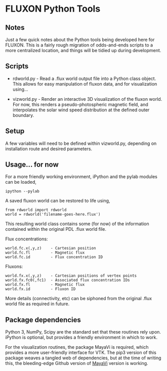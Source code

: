 # FLUXON Python Tools

## Notes
Just a few quick notes about the Python tools being developed here for FLUXON. This is a fairly rough migration of odds-and-ends scripts to a more centralized location, and things will be tidied up during development.

## Scripts
- rdworld.py - Read a .flux world output file into a Python class object. This allows for easy manipulation of fluxon data, and for visualization using...

- vizworld.py - Render an interactive 3D visualization of the fluxon world. For now, this renders a pseudo-photospheric magnetic field, and interpolates the solar wind speed distribution at the defined outer boundary.

## Setup
A few variables will need to be defined within vizworld.py, depending on installation route and desired parameters.

## Usage... for now

For a more friendly working environment, iPython and the pylab modules can be loaded,

    ipython --pylab

A saved fluxon world can be restored to life using,

    from rdworld import rdworld
    world = rdworld('filename-goes-here.flux')

This resulting world class contains some (for now) of the information contained within the original PDL .flux world file.

Flux concentrations:

    world.fc.x(,y,z)    - Cartesian position
    world.fc.fl         - Magnetic flux
    world.fc.id         - Flux concentration ID

Fluxons:

    world.fx.x(,y,z)    - Cartesian positions of vertex points
    world.fx.fc0(,fc1)  - Associated flux concentration IDs
    world.fx.fl         - Magnetic flux
    world.fx.id         - Fluxon ID

More details (connectivity, etc) can be siphoned from the original .flux world file as required in future.

## Package dependencies

Python 3, NumPy, Scipy are the standard set that these routines rely upon. iPython is optional, but provides a friendly environment in which to work.

For the visualization routines, the package MayaVi is required, which provides a more user-friendly interface for VTK. The pip3 version of this package weaves a tangled web of dependencies, but at the time of writing this, the bleeding-edge Github version of [MayaVi](https://github.com/enthought/mayavi) version is working.
